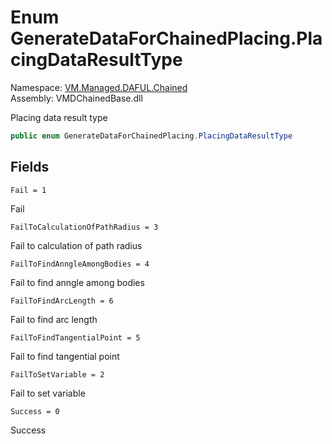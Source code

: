 # Enum GenerateDataForChainedPlacing.PlacingDataResultType

Namespace: [VM.Managed.DAFUL.Chained](VM.Managed.DAFUL.Chained.md)  
Assembly: VMDChainedBase.dll  

Placing data result type

```csharp
public enum GenerateDataForChainedPlacing.PlacingDataResultType
```

## Fields

`Fail = 1` 

Fail



`FailToCalculationOfPathRadius = 3` 

Fail to calculation of path radius



`FailToFindAnngleAmongBodies = 4` 

Fail to find anngle among bodies



`FailToFindArcLength = 6` 

Fail to find arc length



`FailToFindTangentialPoint = 5` 

Fail to find tangential point



`FailToSetVariable = 2` 

Fail to set variable



`Success = 0` 

Success




